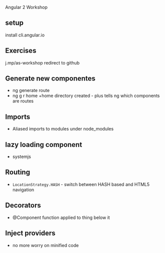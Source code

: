 Angular 2 Workshop

## setup
install cli.angular.io

## Exercises
j.mp/as-workshop redirect to github

## Generate new componentes
- ng generate route <route>
- ng g r home
+home directory created - plus tells ng which components are routes 

## Imports
 - Aliased imports to modules under node_modules

## lazy loading component
- systemjs

## Routing
- `LocationStrategy.HASH` - switch between HASH based and HTML5 navigation


## Decorators 
- @Component function applied to thing below it

## Inject providers
- no more worry on minified code
